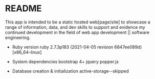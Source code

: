 # README

<!-- This README would normally document whatever steps are necessary to get the
application up and running. -->

  This app is intended to be a static hosted web[page/site] to showcase a range of information, data, and dev skills to support and evidence my continued development in the field of web app development || software engineering.

<!-- Things you may want to cover: -->

* Ruby version
    ruby 2.7.3p183 (2021-04-05 revision 6847ee089d) [x86_64-linux]

* System dependencies
    bootstrap 4+
    jquery
    popper.js

<!-- * Configuration -->


* Database creation & initialization
    active-storage--skipped


<!-- * How to run the test suite -->

<!-- * Services (job queues, cache servers, search engines, etc.) -->

<!-- * Deployment instructions -->

<!-- * ... -->
